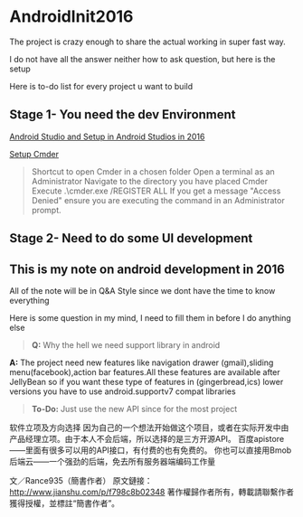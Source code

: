 # AndroidInit2016

The project is crazy enough to share the actual working in super fast way.

I do not have all the answer neither how to ask question, but here is the setup

Here is to-do list for every project u want to build

## Stage 1- You need the dev Environment

[Android Studio and Setup in Android Studios in 2016](https://github.com/cyrsis/Android-developer-Super-Tools)


[Setup Cmder](https://github.com/cmderdev/cmder)

> Shortcut to open Cmder in a chosen folder
Open a terminal as an Administrator
Navigate to the directory you have placed Cmder
Execute .\cmder.exe /REGISTER ALL If you get a message "Access Denied" ensure you are executing the command in an Administrator prompt.

## Stage 2- Need to do some UI development




## This is my note on android development in 2016

 

All of the note will be in Q&A Style since we dont have the time to know everything

Here is some question in my mind, I need to fill them in before I do anything else

>**Q:** Why the hell we need support library in android

**A:** The project need  new features like navigation drawer (gmail),sliding menu(facebook),action bar features.All these features are available after JellyBean so if you want these type of features in (gingerbread,ics) lower versions you have to use android.supportv7 compat libraries 

>**To-Do:** Just use the new API since for the most project





软件立项及方向选择
因为自己的一个想法开始做这个项目，或者在实际开发中由产品经理立项。由于本人不会后端，所以选择的是三方开源API。
百度apistore——里面有很多可以用的API接口，有付费的也有免费的。
你也可以直接用Bmob后端云——一个强劲的后端，免去所有服务器端编码工作量

文／Rance935（簡書作者）
原文鏈接：http://www.jianshu.com/p/f798c8b02348
著作權歸作者所有，轉載請聯繫作者獲得授權，並標註“簡書作者”。
